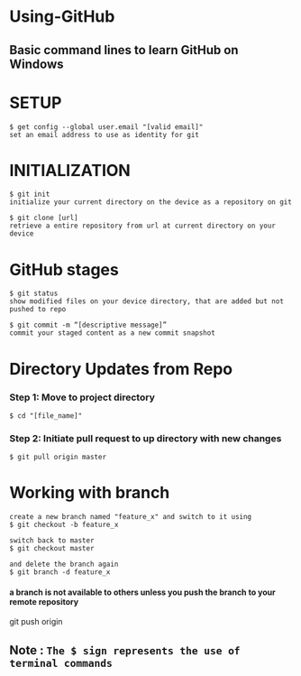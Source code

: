 ﻿# Using-GitHub
## Basic command lines to learn GitHub on Windows

# SETUP

```
$ get config --global user.email "[valid email]"
set an email address to use as identity for git
```

# INITIALIZATION
```
$ git init
initialize your current directory on the device as a repository on git
```
```
$ git clone [url]
retrieve a entire repository from url at current directory on your device
```

# GitHub stages
```
$ git status
show modified files on your device directory, that are added but not pushed to repo
```
```
$ git commit -m “[descriptive message]”
commit your staged content as a new commit snapshot
```

# Directory Updates from Repo
### Step 1: Move to project directory
```
$ cd "[file_name]"
```
### Step 2: Initiate pull request to up directory with new changes
```
$ git pull origin master
```

# Working with branch
```
create a new branch named "feature_x" and switch to it using
$ git checkout -b feature_x
```
```
switch back to master
$ git checkout master
```
```
and delete the branch again
$ git branch -d feature_x
```
#### a branch is not available to others unless you push the branch to your remote repository
git push origin <branch>
## Note : ``` The $ sign represents the use of terminal commands ```
